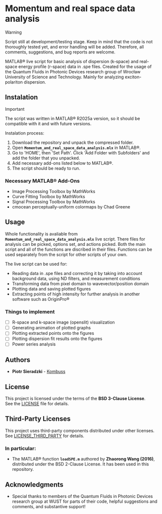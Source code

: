 # Momentum and real space data analysis

> [!WARNING]
> Script still at development/testing stage.
> Keep in mind that the code is not thoroughly tested yet, and error handling will be added. Therefore, all comments,  suggestions, and bug reports are welcome.

MATLAB® live script for basic analysis of dispersion (k-space) and real-space energy profile (r-space) data in .spe files. 
Created for the usage of the Quantum Fluids in Photonic Devices research group of Wrocław University of Science and Technology. 
Mainly for analyzing exciton-polariton dispersion.

## Instalation

> [!IMPORTANT]
> The script was written in MATLAB® R2025a version, so it should be compatible with it and with future versions.

Instalation process:
1. Download the repository and unpack the compressed folder.
2. Open **`Momentum_and_real_space_data_analysis.mlx`** in MATLAB®.
3. Go to 'HOME', then 'Set Path'. Click 'Add Folder with Subfolders' and add the folder that you unpacked.
4. Add necessary add-ons listed below to MATLAB®.
5. The script should be ready to run.

### Necessary MATLAB® Add-Ons

- Image Processing Toolbox by MathWorks
- Curve Fitting Toolbox by MathWorks
- Signal Processing Toolbox by MathWorks
- cmocean perceptually-uniform colormaps by Chad Greene

## Usage

Whole functionality is avaliable from **`Momentum_and_real_space_data_analysis.mlx`** live script. 
There files for analysis can be picked, options set, and actions picked.
Both the main script and all of the functions are discribed in their files.
Functions can be used separately from the script for other scripts of your own.

The live script can be used for:
- Reading data in .spe files and correcting it by taking into account background data, using ND filters, and measurement conditions
- Transforming data from pixel domain to wavevector/position domain
- Plotting data and saving plotted figures
- Extracting points of high intensity for further analysis in another software such as OriginPro®

### Things to implement

- [ ] R-space and k-space image (openslit) visualization
- [ ] Generating animation of plotted graphs
- [ ] Plotting extracted points onto the figures
- [ ] Plotting dispersion fit results onto the figures
- [ ] Power series analysis

## Authors

- **Piotr Sieradzki** - [Kombuss](https://github.com/Kombuss)

## License

This project is licensed under the terms of the **BSD 3-Clause License**.  
See the [LICENSE](./LICENSE) file for details.

## Third-Party Licenses

This project uses third-party components distributed under other licenses.  
See [LICENSE_THIRD_PARTY](./LICENSE_THIRD_PARTY) for details.

### In particular:
- The MATLAB® function **`loadSPE.m`** authored by **Zhaorong Wang (2016)**, distributed under the BSD 2-Clause License. It has been used in this repository.

## Acknowledgments

- Special thanks to members of the Quantum Fluids in Photonic Devices research group at WUST for parts of their code, helpful suggestions and comments, and substantive support!

